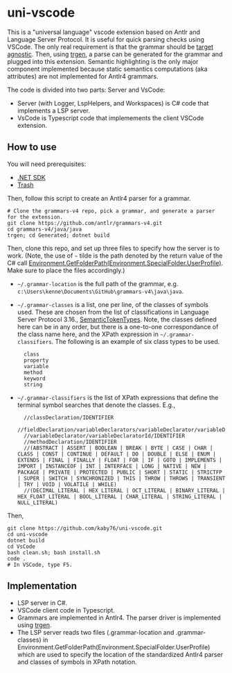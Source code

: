 # uni-vscode

This is a "universal language" vscode extension based on Antlr
and Language Server Protocol. It is useful for quick parsing checks
using VSCode. The only real requirement is that the grammar should be
[target agnostic](https://github.com/antlr/antlr4/blob/master/doc/python-target.md#target-agnostic-grammars).
Then, using [trgen](https://github.com/kaby76/Domemtech.Trash/tree/main/trgen),
a parse can be generated for the grammar and plugged into
this extension. Semantic highlighting is the only major component implemented
because static semantics computations (aka attributes) are not implemented
for Antlr4 grammars.

The code is divided into two parts:
Server and VsCode:

* Server (with Logger, LspHelpers, and Workspaces) is C# code that
implements a LSP server.
* VsCode is Typescript code that implemements the client VSCode
extension.

## How to use

You will need prerequisites:

* [.NET SDK](https://dotnet.microsoft.com/)
* [Trash](https://github.com/kaby76/Domemtech.Trash#install)

Then, follow this script to create an Antlr4 parser for a grammar.

    # Clone the grammars-v4 repo, pick a grammar, and generate a parser for the extension.
    git clone https://github.com/antlr/grammars-v4.git
    cd grammars-v4/java/java
    trgen; cd Generated; dotnet build

Then, clone this repo, and set up three files to specify how the server
is to work. (Note, the use of `~` tilde is the path denoted by the return
value of the C# call [Environment.GetFolderPath(Environment.SpecialFolder.UserProfile)](https://github.com/kaby76/uni-vscode/blob/main/Server/Grammar.cs#L23).
Make sure to place the files accordingly.)

* `~/.grammar-location` is the full path of the grammar, e.g.
`c:\Users\kenne\Documents\GitHub\grammars-v4\java\java`.
* `~/.grammar-classes` is a list, one per line, of the classes
of symbols used. These are chosen from the list of classifications
in Language Server Protocol 3.16.,
[SemanticTokenTypes](https://microsoft.github.io/language-server-protocol/specifications/specification-current/#textDocument_semanticTokens). Note, the classes defined here
can be in any order, but there is a one-to-one correspondance of the
class name here, and the XPath expression in `~/.grammar-classifiers`.
The following is an example of six class types to be used.

        class
        property
        variable
        method
        keyword
        string

* `~/.grammar-classifiers` is the list of XPath expressions that
define the terminal symbol searches that denote the classes. E.g.,

        //classDeclaration/IDENTIFIER
        //fieldDeclaration/variableDeclarators/variableDeclarator/variableDeclaratorId/IDENTIFIER
        //variableDeclarator/variableDeclaratorId/IDENTIFIER
        //methodDeclaration/IDENTIFIER
        //(ABSTRACT | ASSERT | BOOLEAN | BREAK | BYTE | CASE | CHAR | CLASS | CONST | CONTINUE | DEFAULT | DO | DOUBLE | ELSE | ENUM | EXTENDS | FINAL | FINALLY | FLOAT | FOR | IF | GOTO | IMPLEMENTS | IMPORT | INSTANCEOF | INT | INTERFACE | LONG | NATIVE | NEW | PACKAGE | PRIVATE | PROTECTED | PUBLIC | SHORT | STATIC | STRICTFP | SUPER | SWITCH | SYNCHRONIZED | THIS | THROW | THROWS | TRANSIENT | TRY | VOID | VOLATILE | WHILE)
        //(DECIMAL_LITERAL | HEX_LITERAL | OCT_LITERAL | BINARY_LITERAL | HEX_FLOAT_LITERAL | BOOL_LITERAL | CHAR_LITERAL | STRING_LITERAL | NULL_LITERAL)

Then, 

    git clone https://github.com/kaby76/uni-vscode.git
    cd uni-vscode
    dotnet build
    cd VsCode
    bash clean.sh; bash install.sh
    code .
    # In VSCode, type F5.

## Implementation

* LSP server in C#.
* VSCode client code in Typescript.
* Grammars are implemented in Antlr4. The parser driver is implemented
using [trgen](https://github.com/kaby76/Domemtech.Trash/tree/main/trgen).
* The LSP server reads two files (.grammar-location and .grammar-classes)
in Environment.GetFolderPath(Environment.SpecialFolder.UserProfile) which
are used to specify the location of the standardized Antlr4 parser and
classes of symbols in XPath notation.
